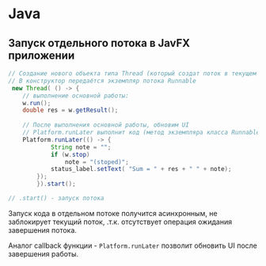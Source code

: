 # Java

## Запуск отдельного потока в JavFX приложении

```java
// Создание нового объекта типа Thread (который создат поток в текущем процессе)
// В конструктор передаётся экземпляр потока Runnable 
 new Thread( () -> {
    // выполнение основной работы:
    w.run();    
    double res = w.getResult();
     
    // После выполнения основной работы, обновим UI
    // Platform.runLater выполнит код (метод экземпляра класса Runnable) из основного потока приложения
    Platform.runLater(() -> {
            String note = "";
            if (w.stop)
                note = "(stoped)";
            status_label.setText( "Sum = " + res + " " + note);
        });
        }).start();

// .start() - запуск потока
```

Запуск кода в отдельном потоке получится асинхронным, не заблокирует текущий поток, .т.к. отсутствует операция ожидания завершения потока.

Аналог callback функции -  `Platform.runLater` позволит обновить UI после завершения работы. 